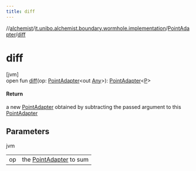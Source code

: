 ```yaml
---
title: diff
---
```

//[alchemist](../../../index.html)/[it.unibo.alchemist.boundary.wormhole.implementation](../index.html)/[PointAdapter](index.html)/[diff](diff.html)



# diff



[jvm]\
open fun [diff](diff.html)(op: [PointAdapter](index.html)<out [Any](https://kotlinlang.org/api/latest/jvm/stdlib/kotlin/-any/index.html)>): [PointAdapter](index.html)<[P](../../it.unibo.alchemist.boundary.wormhole.interfaces/-wormhole2-d/index.html)>



#### Return



a new [PointAdapter](index.html) obtained by subtracting the passed argument to this [PointAdapter](index.html)



## Parameters


jvm

| | |
|---|---|
| op | the [PointAdapter](index.html) to sum |





